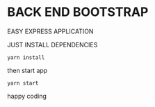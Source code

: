 # BACK END BOOTSTRAP

EASY EXPRESS APPLICATION

JUST INSTALL DEPENDENCIES

```
yarn install
```

then start app

```
yarn start
```


happy coding